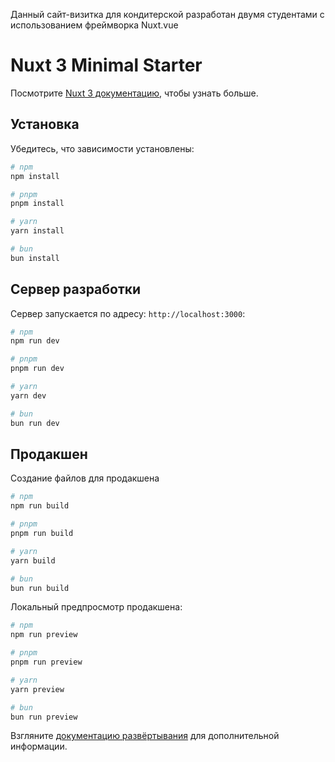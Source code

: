 Данный сайт-визитка для кондитерской разработан двумя студентами с использованием фреймворка Nuxt.vue

# Nuxt 3 Minimal Starter

Посмотрите [Nuxt 3 документацию](https://nuxt.com/docs/getting-started/introduction), чтобы узнать больше.

## Установка

Убедитесь, что зависимости установлены:

```bash
# npm
npm install

# pnpm
pnpm install

# yarn
yarn install

# bun
bun install
```

## Сервер разработки

Сервер запускается по адресу: `http://localhost:3000`:

```bash
# npm
npm run dev

# pnpm
pnpm run dev

# yarn
yarn dev

# bun
bun run dev
```

## Продакшен

Создание файлов для продакшена

```bash
# npm
npm run build

# pnpm
pnpm run build

# yarn
yarn build

# bun
bun run build
```

Локальный предпросмотр продакшена:

```bash
# npm
npm run preview

# pnpm
pnpm run preview

# yarn
yarn preview

# bun
bun run preview
```

Взгляните [документацию развёртывания](https://nuxt.com/docs/getting-started/deployment) для дополнительной информации.
